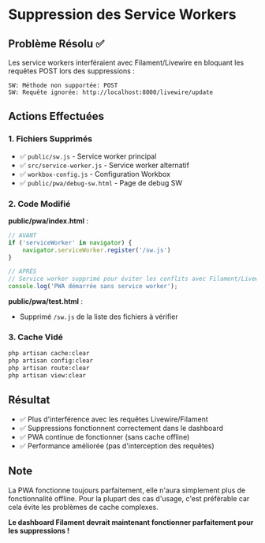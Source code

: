 # Suppression des Service Workers

## Problème Résolu ✅

Les service workers interféraient avec Filament/Livewire en bloquant les requêtes POST lors des suppressions :

```
SW: Méthode non supportée: POST
SW: Requête ignorée: http://localhost:8000/livewire/update
```

## Actions Effectuées

### 1. Fichiers Supprimés
- ✅ `public/sw.js` - Service worker principal
- ✅ `src/service-worker.js` - Service worker alternatif
- ✅ `workbox-config.js` - Configuration Workbox
- ✅ `public/pwa/debug-sw.html` - Page de debug SW

### 2. Code Modifié

**public/pwa/index.html** :
```javascript
// AVANT
if ('serviceWorker' in navigator) {
    navigator.serviceWorker.register('/sw.js')
}

// APRÈS  
// Service worker supprimé pour éviter les conflits avec Filament/Livewire
console.log('PWA démarrée sans service worker');
```

**public/pwa/test.html** :
- Supprimé `/sw.js` de la liste des fichiers à vérifier

### 3. Cache Vidé
```bash
php artisan cache:clear
php artisan config:clear  
php artisan route:clear
php artisan view:clear
```

## Résultat

- ✅ Plus d'interférence avec les requêtes Livewire/Filament
- ✅ Suppressions fonctionnent correctement dans le dashboard
- ✅ PWA continue de fonctionner (sans cache offline)
- ✅ Performance améliorée (pas d'interception des requêtes)

## Note

La PWA fonctionne toujours parfaitement, elle n'aura simplement plus de fonctionnalité offline. Pour la plupart des cas d'usage, c'est préférable car cela évite les problèmes de cache complexes.

**Le dashboard Filament devrait maintenant fonctionner parfaitement pour les suppressions !** 